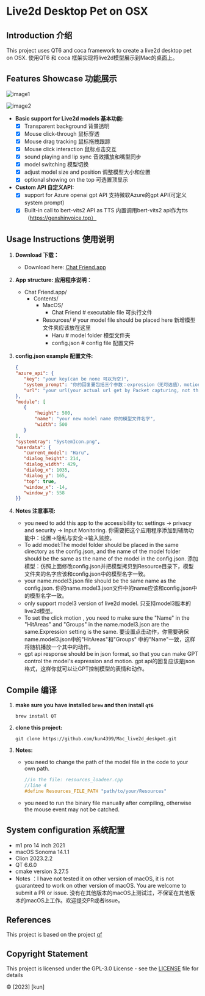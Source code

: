 # Live2d Desktop Pet on OSX

## Introduction 介绍

This project uses QT6 and coca framework to create a live2d desktop pet on OSX.
使用QT6 和 coca 框架实现将live2d模型展示到Mac的桌面上。

## Features Showcase 功能展示

![image1]("ReadmeFiles/1.png")

![image2](ReadmeFiles/2.png)

- **Basic support for Live2d models 基本功能:**
    - [x] Transparent background 背景透明
    - [x] Mouse click-through 鼠标穿透
    - [x] Mouse drag tracking 鼠标拖拽跟踪
    - [x] Mouse click interaction 鼠标点击交互
    - [x] sound playing and lip sync 音效播放和嘴型同步
    - [x] model switching 模型切换
    - [x] adjust model size and position 调整模型大小和位置
    - [x] optional showing on the top 可选置顶显示
- **Custom API 自定义API:**
    - [x] support for Azure openai gpt API 支持微软Azure的gpt API(可定义system prompt）
    - [x] Built-in call to bert-vits2 API as TTS 内置调用bert-vits2 api作为tts（https://genshinvoice.top）

## Usage Instructions 使用说明

1. **Download 下载：**
    - Download here: [Chat Friend.app](https://github.com/kun4399/Mac_live2d_deskpet/releases/tag/v0.1.0-alpha)

2. **App structure: 应用程序说明：**
    - Chat Friend.app/
        - Contents/
            - MacOS/
                - Chat Friend # executable file 可执行文件
            - Resources/ # your model file should be placed here 新增模型文件夹应该放在这里
                - Haru # model folder 模型文件夹
                - config.json # config file 配置文件

3. **config.json example 配置文件:**
     ```json
   {
    "azure_api": {
        "key": "your key(can be none 可以为空)",
        "system_prompt": "你的回复要包括三个参数：expression（无可选值），motion（可选 Idle），message,需要json格式回复,无特殊符号,简洁回答。",
        "url": "your url(your actual url get by Packet capturing, not the azure url!! can be none) 这里填实际请求的url（需要通过抓包获取，而不是Azure 给的url）可以为空"
    },
    "module": [
        {
            "height": 500, 
            "name": "your new model name 你的模型文件名字",
            "width": 500
        }
    ],
    "systemtray": "SystemIcon.png",
    "userdata": {
        "current_model": "Haru",
        "dialog_height": 214,
        "dialog_width": 429,
        "dialog_x": 1035,
        "dialog_y": 165,
        "top": true,
        "window_x": -14,
        "window_y": 558
    }}
    ```
4. **Notes 注意事项:**
    - you need to add this app to the accessibility to: settings -> privacy and security -> Input Monitoring. 你需要把这个应用程序添加到辅助功能中：设置->隐私与安全->输入监控。
    - To add model:The model folder should be placed in the same directory as the config.json, and the name of the model
      folder should be the same as the name of the model in the config.json.
      添加模型：仿照上面修改config.json并把模型拷贝到Resource目录下，模型文件夹的名字应该和config.json中的模型名字一致。
    - your name.model3.json file should be the same name as the config.json. 你的name.model3.json文件中的name应该和config.json中的模型名字一致。
    - only support model3 version of live2d model. 只支持model3版本的live2d模型。
    - To set the click motion , you need to make sure the "Name" in the "HitAreas" and "Groups" in the name.model3.json
      are the same.Expression setting is the same. 要设置点击动作，你需要确保name.model3.json中的"HitAreas"和"Groups"
      中的"Name"一致，这样将随机播放一个其中的动作。
    - gpt api response should be in json format, so that you can make GPT control the model's expression and motion. gpt
      api的回复应该是json格式，这样你就可以让GPT控制模型的表情和动作。

## Compile 编译

1. **make sure you have installed `brew` and then install `qt6`**
    ```shell
    brew install QT
    ```
2. **clone this project:**
    ```shell
    git clone https://github.com/kun4399/Mac_live2d_deskpet.git
    ```

3. **Notes:**
   - you need to change the path of the model file in the code to your own path.
       ```c++
       //in the file: resources_loadeer.cpp
       //line 4
      #define Resources_FILE_PATH "path/to/your/Resources"
       ```
   - you need to run the binary file manually after compiling, otherwise the mouse event may not be catched.

## System configuration 系统配置

- m1 pro 14 inch 2021
- macOS Sonoma 14.1.1
- Clion 2023.2.2
- QT 6.6.0
- cmake version 3.27.5
- Notes ：I have not tested it on other version of macOS, it is not guaranteed to work on other version of macOS. You are
  welcome to submit a PR or issue. 没有在其他版本的macOS上测试过，不保证在其他版本的macOS上工作。欢迎提交PR或者issue。

## References

This project is based on the project [qf](https://github.com/Serenaito/qf)

## Copyright Statement

This project is licensed under the GPL-3.0 License - see the [LICENSE](LICENSE) file for details

© [2023] [kun]
